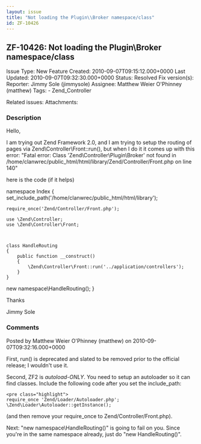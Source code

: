 ```yaml
---
layout: issue
title: "Not loading the Plugin\\Broker namespace/class"
id: ZF-10426
---
```


ZF-10426: Not loading the Plugin\\Broker namespace/class
---------------------------------------------------------

 Issue Type: New Feature Created: 2010-09-07T09:15:12.000+0000 Last Updated: 2010-09-07T09:32:30.000+0000 Status: Resolved Fix version(s):
 Reporter:  Jimmy Sole (jimmysole)  Assignee:  Matthew Weier O'Phinney (matthew)  Tags: - Zend\_Controller

 Related issues:
 Attachments:
### Description

Hello,

I am trying out Zend Framework 2.0, and I am trying to setup the routing of pages via Zend\\Controller\\Front::run(), but when I do it it comes up with this error: "Fatal error: Class 'Zend\\Controller\\Plugin\\Broker' not found in /home/clanwrec/public\_html/html/library/Zend/Controller/Front.php on line 140"

here is the code (if it helps)

namespace Index { set\_include\_path('/home/clanwrec/public\_html/html/library');


    require_once('Zend/Controller/Front.php');

    use \Zend\Controller;
    use \Zend\Controller\Front;



    class HandleRouting
    {
        public function __construct()
        {
            \Zend\Controller\Front::run('../application/controllers');
        }
    }


new namespace\\HandleRouting(); }

Thanks

Jimmy Sole





### Comments

Posted by Matthew Weier O'Phinney (matthew) on 2010-09-07T09:32:16.000+0000

First, run() is deprecated and slated to be removed prior to the official release; I wouldn't use it.

Second, ZF2 is _autoload-ONLY_. You need to setup an autoloader so it can find classes. Include the following code after you set the include\_path:


    <pre class="highlight">
    require_once 'Zend/Loader/Autoloader.php';
    \Zend\Loader\Autoloader::getInstance();


(and then remove your require\_once to Zend/Controller/Front.php).

Next: "new namespace\\HandleRouting()" is going to fail on you. Since you're in the same namespace already, just do "new HandleRouting()".

